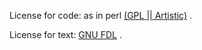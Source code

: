 License for code: as in perl <a href="https://dev.perl.org/licenses/">(GPL || Artistic)</a> .

License for text: <a href="https://en.wikipedia.org/wiki/GNU_Free_Documentation_License">GNU FDL</a> .
